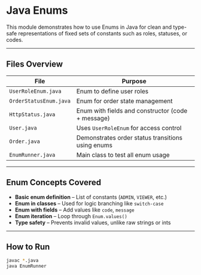 # Java Enums

This module demonstrates how to use Enums in Java for clean and type-safe representations of fixed sets of constants such as roles, statuses, or codes.

---

## Files Overview

| File                          | Purpose                                               |
|-------------------------------|-------------------------------------------------------|
| `UserRoleEnum.java`           | Enum to define user roles                            |
| `OrderStatusEnum.java`        | Enum for order state management                      |
| `HttpStatus.java`             | Enum with fields and constructor (code + message)    |
| `User.java`                   | Uses `UserRoleEnum` for access control               |
| `Order.java`                  | Demonstrates order status transitions using enums    |
| `EnumRunner.java`             | Main class to test all enum usage                    |

---

## Enum Concepts Covered

- **Basic enum definition** – List of constants (`ADMIN`, `VIEWER`, etc.)
- **Enum in classes** – Used for logic branching like `switch-case`
- **Enum with fields** – Add values like `code`, `message`
- **Enum iteration** – Loop through `Enum.values()`
- **Type safety** – Prevents invalid values, unlike raw strings or ints

---

## How to Run

```bash
javac *.java
java EnumRunner
